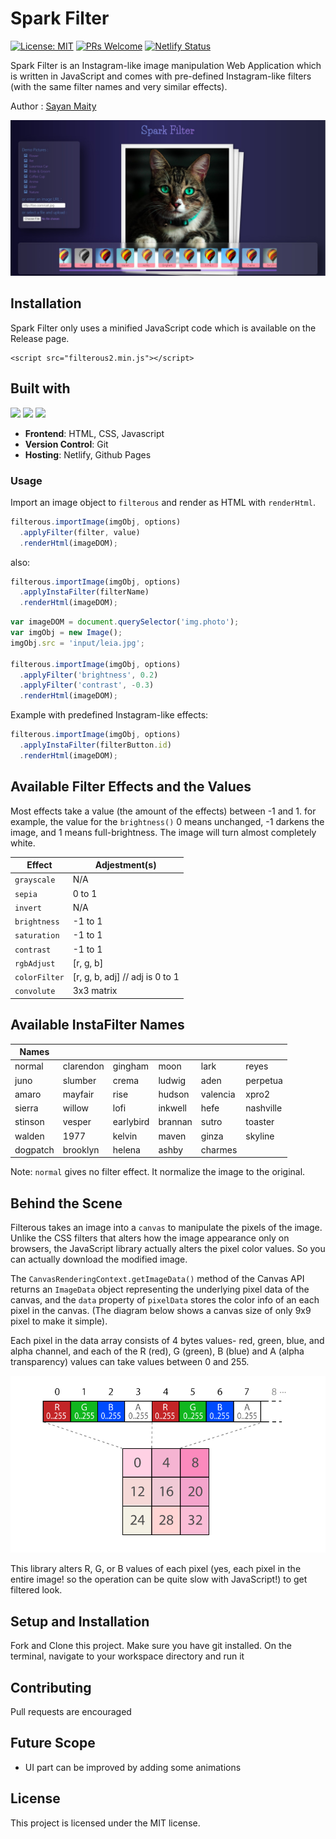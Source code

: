 # Spark Filter
[![License: MIT](https://img.shields.io/badge/License-MIT-yellow.svg)](https://opensource.org/licenses/MIT) 
[![PRs Welcome](https://img.shields.io/badge/PRs-welcome-brightgreen.svg)](http://makeapullrequest.com) 
[![Netlify Status](https://api.netlify.com/api/v1/badges/f5aeb24e-7e08-4a2c-8110-4ab25ad9c5a6/deploy-status)](https://app.netlify.com/sites/sayancr777-spark-filter/deploys) 

Spark Filter is an Instagram-like image manipulation Web Application which is written in JavaScript and comes with pre-defined Instagram-like filters (with the same filter names and very similar effects).

Author : [Sayan Maity](sayancr777@gmail.com)

<p align="center">
  <img src="images/preview2.jpg" alt="preview-img">
</p>

## Installation

Spark Filter only uses a minified JavaScript code which is available on the Release page.
```
<script src="filterous2.min.js"></script>
```

## Built with
<img src="https://img.shields.io/badge/html5%20-%23E34F26.svg?&style=for-the-badge&logo=html5&logoColor=white"/> <img src="https://img.shields.io/badgecss3%20-%231572B6.svg?&style=for-the-badge&logo=css3&logoColor=white"/> <img src="https://img.shields.io/badge/javascript%20-%23323330.svg?&style=for-the-badge&logo=javascript&logoColor=%23F7DF1E"/> 
- **Frontend**: HTML, CSS, Javascript
- **Version Control**: Git
- **Hosting**: Netlify, Github Pages
  
### Usage

Import an image object to `filterous` and render as HTML with `renderHtml`.

```javascript
filterous.importImage(imgObj, options)
  .applyFilter(filter, value)
  .renderHtml(imageDOM);
```
also:

```javascript
filterous.importImage(imgObj, options)
  .applyInstaFilter(filterName)
  .renderHtml(imageDOM);
```


```javascript
var imageDOM = document.querySelector('img.photo');
var imgObj = new Image();
imgObj.src = 'input/leia.jpg';

filterous.importImage(imgObj, options)
  .applyFilter('brightness', 0.2)
  .applyFilter('contrast', -0.3)
  .renderHtml(imageDOM);
```
Example with predefined Instagram-like effects:

```javascript
filterous.importImage(imgObj, options)
  .applyInstaFilter(filterButton.id)
  .renderHtml(imageDOM);
```

## Available Filter Effects and the Values

Most effects take a value (the amount of the effects) between -1 and 1. 
for example, the value for the `brightness()` 0 means unchanged, -1 darkens the image, and 1 means full-brightness. The image will turn almost completely white.


| Effect        | Adjestment(s)                   |
| ------------- | ------------------------------- |
| `grayscale`   | N/A                             |
| `sepia`       | 0 to 1                          |
| `invert`      | N/A                             |
| `brightness`  | -1 to 1                         |
| `saturation`  | -1 to 1                         |
| `contrast`    | -1 to 1                         |
| `rgbAdjust`   | [r, g, b]                       |
| `colorFilter` | [r, g, b, adj] // adj is 0 to 1 |
| `convolute`   | 3x3 matrix                      |


## Available InstaFilter Names

| Names    |           |           |         |          |           |
| -------- | --------- | --------- | ------- | -------- | --------- |
| normal   | clarendon | gingham   | moon    | lark     | reyes     |
| juno     | slumber   | crema     | ludwig  | aden     | perpetua  |
| amaro    | mayfair   | rise      | hudson  | valencia | xpro2     |
| sierra   | willow    | lofi      | inkwell | hefe     | nashville |
| stinson  | vesper    | earlybird | brannan | sutro    | toaster   |
| walden   | 1977      | kelvin    | maven   | ginza    | skyline   |
| dogpatch | brooklyn  | helena    | ashby   | charmes  |           |

Note: `normal` gives no filter effect. It normalize the image to the original.


## Behind the Scene

Filterous takes an image into a `canvas` to manipulate the pixels of the image. Unlike the CSS filters that alters how the image appearance only on browsers, the JavaScript library actually alters the pixel color values. So you can actually download the modified image.

The `CanvasRenderingContext.getImageData()` method of the Canvas API returns an `ImageData` object representing the underlying pixel data of the canvas, and the `data` property of `pixelData` stores the color info of an each pixel in the canvas. (The diagram below shows a canvas size of only 9x9 pixel to make it simple).

Each pixel in the data array consists of 4 bytes values- red, green, blue, and alpha channel, and each of the R (red), G (green), B (blue) and A (alpha transparency) values can take values between 0 and 255.

![canvas image manipulation](images/preview1.png)

This library alters R, G, or B values of each pixel (yes, each pixel in the entire image! so the operation can be quite slow with JavaScript!) to get filtered look.


## Setup and Installation
Fork and Clone this project. Make sure you have git installed. On the terminal, navigate to your workspace directory and run it
​
## Contributing
Pull requests are encouraged
​
## Future Scope
- UI part can be improved by adding some animations
​
## License
This project is licensed under the MIT license.
